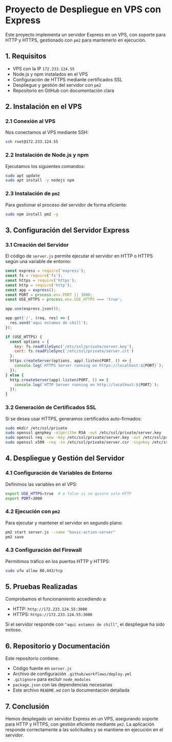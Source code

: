 # Proyecto de Despliegue en VPS con Express

Este proyecto implementa un servidor Express en un VPS, con soporte para HTTP y HTTPS, gestionado con `pm2` para mantenerlo en ejecución.

## 1. Requisitos

- VPS con la IP `172.233.124.55`
- Node.js y npm instalados en el VPS
- Configuración de HTTPS mediante certificados SSL
- Despliegue y gestión del servidor con `pm2`
- Repositorio en GitHub con documentación clara

## 2. Instalación en el VPS

### 2.1 Conexión al VPS

Nos conectamos al VPS mediante SSH:

```bash
ssh root@172.233.124.55
```

### 2.2 Instalación de Node.js y npm

Ejecutamos los siguientes comandos:

```bash
sudo apt update
sudo apt install -y nodejs npm
```

### 2.3 Instalación de `pm2`

Para gestionar el proceso del servidor de forma eficiente:

```bash
sudo npm install pm2 -g
```

## 3. Configuración del Servidor Express

### 3.1 Creación del Servidor

El código de `server.js` permite ejecutar el servidor en HTTP o HTTPS según una variable de entorno:

```javascript
const express = require('express');
const fs = require('fs');
const https = require('https');
const http = require('http');
const app = express();
const PORT = process.env.PORT || 3000;
const USE_HTTPS = process.env.USE_HTTPS === 'true';

app.use(express.json());

app.get('/', (req, res) => {
  res.send('aqui estamos de chill');
});

if (USE_HTTPS) {
  const options = {
    key: fs.readFileSync('/etc/ssl/private/server.key'),
    cert: fs.readFileSync('/etc/ssl/private/server.crt')
  };
  https.createServer(options, app).listen(PORT, () => {
    console.log(`HTTPS Server running on https://localhost:${PORT}`);
  });
} else {
  http.createServer(app).listen(PORT, () => {
    console.log(`HTTP Server running on http://localhost:${PORT}`);
  });
}
```

### 3.2 Generación de Certificados SSL

Si se desea usar HTTPS, generamos certificados auto-firmados:

```bash
sudo mkdir /etc/ssl/private
sudo openssl genpkey -algorithm RSA -out /etc/ssl/private/server.key
sudo openssl req -new -key /etc/ssl/private/server.key -out /etc/ssl/private/server.csr
sudo openssl x509 -req -in /etc/ssl/private/server.csr -signkey /etc/ssl/private/server.key -out /etc/ssl/private/server.crt
```

## 4. Despliegue y Gestión del Servidor

### 4.1 Configuración de Variables de Entorno

Definimos las variables en el VPS:

```bash
export USE_HTTPS=true  # o false si se quiere solo HTTP
export PORT=3000
```

### 4.2 Ejecución con `pm2`

Para ejecutar y mantener el servidor en segundo plano:

```bash
pm2 start server.js --name "basic-action-server"
pm2 save
```

### 4.3 Configuración del Firewall

Permitimos tráfico en los puertos HTTP y HTTPS:

```bash
sudo ufw allow 80,443/tcp
```

## 5. Pruebas Realizadas

Comprobamos el funcionamiento accediendo a:

- HTTP: `http://172.233.124.55:3000`
- HTTPS: `https://172.233.124.55:3000`

Si el servidor responde con `"aqui estamos de chill"`, el despliegue ha sido exitoso.

## 6. Repositorio y Documentación

Este repositorio contiene:

- Código fuente en `server.js`
- Archivo de configuración `.github/workflows/deploy.yml`
- `.gitignore` para excluir `node_modules`
- `package.json` con las dependencias necesarias
- Este archivo `README.md` con la documentación detallada

## 7. Conclusión

Hemos desplegado un servidor Express en un VPS, asegurando soporte para HTTP y HTTPS, con gestión eficiente mediante `pm2`. La aplicación responde correctamente a las solicitudes y se mantiene en ejecución en el servidor.

